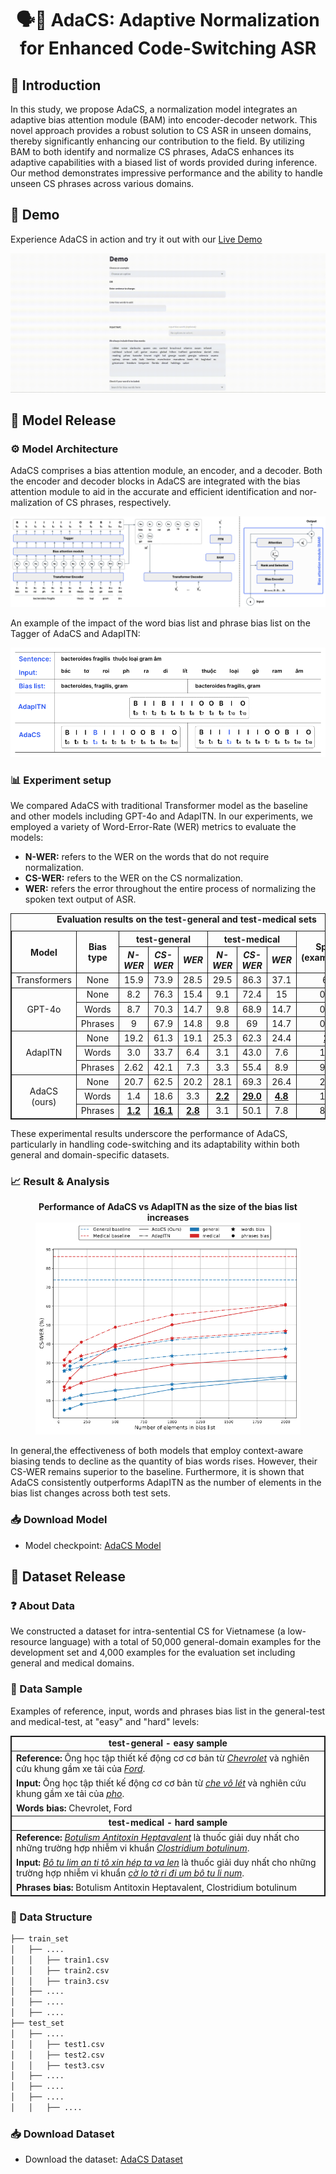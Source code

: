 # <div align="center">🗣️💬 AdaCS: Adaptive Normalization for Enhanced Code-Switching ASR</div>

## 👋 Introduction

In this study, we propose AdaCS, a normalization model integrates an adaptive bias attention module (BAM) into encoder-decoder network. This novel approach provides a robust solution to CS ASR in unseen domains, thereby significantly enhancing our contribution to the field. By utilizing BAM to both identify and normalize CS phrases, AdaCS enhances its adaptive capabilities with a biased list of words provided during inference. Our method demonstrates impressive performance and the ability to handle unseen CS phrases across various domains.

## 🚀 Demo

Experience AdaCS in action and try it out with our [Live Demo](https://adacs-project.github.io)

<div align="center" style="width:100%;">
  <img src="./assets/adacs_demo.gif" alt="Model demo">
</div>

## 🤖 Model Release

### ⚙️ Model Architecture

AdaCS comprises a bias attention module, an encoder, and a decoder. Both the encoder and decoder blocks in AdaCS are integrated with the bias attention module to aid in the accurate and efficient identification and nor-malization of CS phrases, respectively.

<div align="center" style="width:100%;">
  <img src="./assets/adacs_arch.png" alt="Model architecture">
</div>

An example of the impact of the word bias list and phrase bias list on the Tagger of AdaCS and AdapITN:

<div align="center" style="width:100%;">
  <img src="./assets/adacs_example.png" alt="Model example">
</div>

### 📊 Experiment setup

We compared AdaCS with traditional Transformer model as the baseline and other models including GPT-4o and AdapITN. In our experiments, we employed a variety of Word-Error-Rate (WER) metrics to evaluate the models: 
- **N-WER:** refers to the WER on the words that do not require normalization.
- **CS-WER:** refers to the WER on the CS normalization.
- **WER:** refers the error throughout the entire process of normalizing the spoken text output of ASR.

<div align="center" style="width:100%;">
  <table style="border-collapse:collapse; width:100%; margin: 0 auto; text-align:center; border: 1px solid;">
    <caption style="text-align:center;"><b>Evaluation results on the test-general and test-medical sets</b></caption>
    <thead style="border: 1px solid;">
      <tr>
        <th rowspan="2" style="text-align:center; border: 1px solid;">Model</th>
        <th rowspan="2" style="text-align:center; border: 1px solid;">Bias type</th>
        <th colspan="3" style="text-align:center; border: 1px solid;">test-general</th>
        <th colspan="3" style="text-align:center; border: 1px solid;">test-medical</th>
        <th rowspan="2" style="text-align:center; border: 1px solid;">Speed (examples/s)</th>
      </tr>
      <tr>
        <th style="text-align:center; border: 1px solid;"><em>N-WER</em></th>
        <th style="text-align:center; border: 1px solid;"><em>CS-WER</em></th>
        <th style="text-align:center; border: 1px solid;"><em>WER</em></th>
        <th style="text-align:center; border: 1px solid;"><em>N-WER</em></th>
        <th style="text-align:center; border: 1px solid;"><em>CS-WER</em></th>
        <th style="text-align:center; border: 1px solid;"><em>WER</em></th>
      </tr>
    </thead>
    <tbody style="border: 1px solid;">
      <tr>
        <td style="text-align:center; border: 1px solid;">Transformers</td>
        <td style="text-align:center; border: 1px solid;">None</td>
        <td style="text-align:center; border: 1px solid;">15.9</td>
        <td style="text-align:center; border: 1px solid;">73.9</td>
        <td style="text-align:center; border: 1px solid;">28.5</td>
        <td style="text-align:center; border: 1px solid;">29.5</td>
        <td style="text-align:center; border: 1px solid;">86.3</td>
        <td style="text-align:center; border: 1px solid;">37.1</td>
        <td style="text-align:center; border: 1px solid;">6.6</td>
      </tr>
      <tr>
        <td rowspan="3" style="border: 1px solid;">GPT-4o</td>
        <td style="text-align:center; border: 1px solid;">None</td>
        <td style="text-align:center; border: 1px solid;">8.2</td>
        <td style="text-align:center; border: 1px solid;">76.3</td>
        <td style="text-align:center; border: 1px solid;">15.4</td>
        <td style="text-align:center; border: 1px solid;">9.1</td>
        <td style="text-align:center; border: 1px solid;">72.4</td>
        <td style="text-align:center; border: 1px solid;">15</td>
        <td style="text-align:center; border: 1px solid;">0.11</td>
      </tr>
      <tr>
        <td style="text-align:center; border: 1px solid;">Words</td>
        <td style="text-align:center; border: 1px solid;">8.7</td>
        <td style="text-align:center; border: 1px solid;">70.3</td>
        <td style="text-align:center; border: 1px solid;">14.7</td>
        <td style="text-align:center; border: 1px solid;">9.8</td>
        <td style="text-align:center; border: 1px solid;">68.9</td>
        <td style="text-align:center; border: 1px solid;">14.7</td>
        <td style="text-align:center; border: 1px solid;">0.08</td>
      </tr>
      <tr>
        <td style="text-align:center; border: 1px solid;">Phrases</td>
        <td style="text-align:center; border: 1px solid;">9</td>
        <td style="text-align:center; border: 1px solid;">67.9</td>
        <td style="text-align:center; border: 1px solid;">14.8</td>
        <td style="text-align:center; border: 1px solid;">9.8</td>
        <td style="text-align:center; border: 1px solid;">69</td>
        <td style="text-align:center; border: 1px solid;">14.7</td>
        <td style="text-align:center; border: 1px solid;">0.08</td>
      </tr>
      <tr>
        <td rowspan="3" style="border: 1px solid;">AdapITN</td>
        <td style="text-align:center; border: 1px solid;">None</td>
        <td style="text-align:center; border: 1px solid;">19.2</td>
        <td style="text-align:center; border: 1px solid;">61.3</td>
        <td style="text-align:center; border: 1px solid;">19.1</td>
        <td style="text-align:center; border: 1px solid;">25.3</td>
        <td style="text-align:center; border: 1px solid;">62.3</td>
        <td style="text-align:center; border: 1px solid;">24.4</td>
        <td style="text-align:center; border: 1px solid;"><strong><u>25</u></strong></td>
      </tr>
      <tr>
        <td style="text-align:center; border: 1px solid;">Words</td>
        <td style="text-align:center; border: 1px solid;">3.0</td>
        <td style="text-align:center; border: 1px solid;">33.7</td>
        <td style="text-align:center; border: 1px solid;">6.4</td>
        <td style="text-align:center; border: 1px solid;">3.1</td>
        <td style="text-align:center; border: 1px solid;">43.0</td>
        <td style="text-align:center; border: 1px solid;">7.6</td>
        <td style="text-align:center; border: 1px solid;">14.9</td>
      </tr>
      <tr>
        <td style="text-align:center; border: 1px solid;">Phrases</td>
        <td style="text-align:center; border: 1px solid;">2.62</td>
        <td style="text-align:center; border: 1px solid;">42.1</td>
        <td style="text-align:center; border: 1px solid;">7.3</td>
        <td style="text-align:center; border: 1px solid;">3.3</td>
        <td style="text-align:center; border: 1px solid;">55.4</td>
        <td style="text-align:center; border: 1px solid;">8.9</td>
        <td style="text-align:center; border: 1px solid;">9.45</td>
      </tr>
      <tr>
        <td rowspan="3" style="border: 1px solid;">AdaCS (ours)</td>
        <td style="text-align:center; border: 1px solid;">None</td>
        <td style="text-align:center; border: 1px solid;">20.7</td>
        <td style="text-align:center; border: 1px solid;">62.5</td>
        <td style="text-align:center; border: 1px solid;">20.2</td>
        <td style="text-align:center; border: 1px solid;">28.1</td>
        <td style="text-align:center; border: 1px solid;">69.3</td>
        <td style="text-align:center; border: 1px solid;">26.4</td>
        <td style="text-align:center; border: 1px solid;">23.6</td>
      </tr>
      <tr>
        <td style="text-align:center; border: 1px solid;">Words</td>
        <td style="text-align:center; border: 1px solid;">1.4</td>
        <td style="text-align:center; border: 1px solid;">18.6</td>
        <td style="text-align:center; border: 1px solid;">3.3</td>
        <td style="text-align:center; border: 1px solid;"><strong><u>2.2</u></strong></td>
        <td style="text-align:center; border: 1px solid;"><strong><u>29.0</u></strong></td>
        <td style="text-align:center; border: 1px solid;"><strong><u>4.8</u></strong></td>
        <td style="text-align:center; border: 1px solid;">14.7</td>
      </tr>
      <tr>
        <td style="text-align:center; border: 1px solid;">Phrases</td>
        <td style="text-align:center; border: 1px solid;"><strong><u>1.2</u></strong></td>
        <td style="text-align:center; border: 1px solid;"><strong><u>16.1</u></strong></td>
        <td style="text-align:center; border: 1px solid;"><strong><u>2.8</u></strong></td>
        <td style="text-align:center; border: 1px solid;">3.1</td>
        <td style="text-align:center; border: 1px solid;">50.1</td>
        <td style="text-align:center; border: 1px solid;">7.8</td>
        <td style="text-align:center; border: 1px solid;">8.92</td>
      </tr>
    </tbody>
  </table>
</div>
<p></p>

These experimental results underscore the performance
of AdaCS, particularly in handling code-switching and its
adaptability within both general and domain-specific datasets.

### 📈 Result & Analysis

<div align="center" style="width:100%;">
  <figure>
    <figcaption style="text-align:center;"><b>Performance of AdaCS vs AdapITN as the size of the bias list increases</b></figcaption>
    <img
    src="./assets/adacs_analysis.png"
    alt="Model analysis">
  </figure>
</div>
<p></p>

In general,the effectiveness of both models that employ context-aware biasing tends to decline as the quantity of bias words rises. However, their CS-WER remains superior to the baseline. Furthermore, it is shown that AdaCS consistently outperforms AdapITN as the number of elements in the bias list changes across both test sets.

### 📥 Download Model

- Model checkpoint: [AdaCS Model](https://github.com/adacs-project/repository/releases)

## 💾 Dataset Release

### ❓ About Data

We constructed a dataset for intra-sentential CS for Vietnamese (a low-resource language) with a total of 50,000 general-domain examples for the development set and 4,000 examples for the evaluation set including general and medical domains.

### 🧪 Data Sample

Examples of reference, input, words and phrases bias list in the general-test and medical-test, at "easy" and "hard" levels:

<div align="center" style="width:100%;">
  <table style="border-collapse:collapse; width:100%; margin: 0 auto; border: 1px solid;">
    <tbody>
      <tr style="text-align:center !important;">
        <td style="text-align:center !important; border: 1px solid;"><strong>test-general - easy sample</strong></td>
      </tr>
      <tr>
        <td style="border-left: 1px solid; border-right: 1px solid; border-top: 1px solid; border-bottom: 1px solid transparent;"><strong>Reference:</strong> Ông học tập thiết kế động cơ cơ bản từ <em><u>Chevrolet</u></em> và nghiên cứu khung gầm xe tải của <em><u>Ford</u></em>.</td>
      </tr>
      <tr>
        <td style="border-left: 1px solid; border-right: 1px solid; border-top: 1px solid; border-bottom: 1px solid transparent;"><strong>Input:</strong> Ông học tập thiết kế động cơ cơ bản từ <em><u>che vô lét</u></em> và nghiên cứu khung gầm xe tải của <em><u>pho</u></em>.</td>
      </tr>
      <tr>
        <td style="border: 1px solid;"><strong>Words bias:</strong> Chevrolet, Ford</td>
      </tr>
      <tr style="text-align:center !important;">
        <td style="text-align:center; border: 1px solid;"><strong>test-medical - hard sample</strong></td>
      </tr>
      <tr>
        <td style="border-left: 1px solid; border-right: 1px solid; border-top: 1px solid; border-bottom: 1px solid transparent;"><strong>Reference:</strong> <em><u>Botulism Antitoxin Heptavalent</u></em> là thuốc giải duy nhất cho những trường hợp nhiễm vi khuẩn <em><u>Clostridium botulinum</u></em>.</td>
      </tr>
      <tr>
        <td style="border-left: 1px solid; border-right: 1px solid; border-top: 1px solid; border-bottom: 1px solid transparent;"><strong>Input:</strong> <em><u>Bô tu lim an ti tô xin hép ta va len</u></em> là thuốc giải duy nhất cho những trường hợp nhiễm vi khuẩn <em><u>cờ lo tờ ri đi um bô tu li num</u></em>.</td>
      </tr>
      <tr>
        <td style="border: 1px solid;"><strong>Phrases bias:</strong> Botulism Antitoxin Heptavalent, Clostridium botulinum</td>
      </tr>
    </tbody>
  </table>
</div>

### 📝 Data Structure

```bash
├── train_set
│   ├── ....
│   │   ├── train1.csv
│   │   ├── train2.csv
│   │   ├── train3.csv
│   ├── ....
│   ├── ....
│   ├── ....
├── test_set
│   ├── ....
│   │   ├── test1.csv
│   │   ├── test2.csv
│   │   ├── test3.csv
│   ├── ....
│   ├── ....
│   ├── ....
│   │   ├── ....
```

### 📥 Download Dataset

- Download the dataset: [AdaCS Dataset](https://github.com/adacs-project/repository/data)